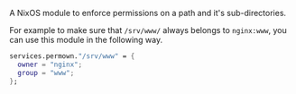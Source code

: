 A NixOS module to enforce permissions on a path and it's sub-directories.

For example to make sure that `/srv/www/` always belongs to `nginx:www`, you can use this module
in the following way.

``` nix
services.permown."/srv/www" = {
  owner = "nginx";
  group = "www";
};
```
